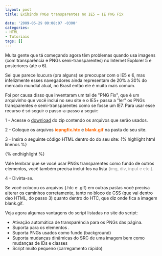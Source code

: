 ```yaml
---
layout: post
title: Exibindo PNGs transparentes no IE5 – IE PNG Fix

date: '2009-05-29 00:08:07 -0300'
categories:
- HTML
- Tutoriais
tags: []
---
```

Muita gente que tá começando agora têm problemas quando usa imagens (com transparência e PNGs semi-transparentes) no Internet Explorer 5 e posteriores (até o 6).

Sei que parece loucura (pra alguns) se preocupar com o IE5 e 6, mas infelizmente esses navegadores ainda representam de 20% a 30% do mercado mundial atual, no Brasil então ele é muito mais comum.

Foi por causa disso que inventaram um tal de "PNG Fix", que é um arquivinho que você inclui no seu site e o IE5+ passa a "ler" os PNGs transparentes e semi-transparentes como se fosse um IE7. Para usar esse recurso é só seguir o passo-a-passo a seguir:

1 - Acesse o [download](http://www.twinhelix.com/css/iepngfix/iepngfix.zip) do zip contendo os arquivos que serão usados.

2 - Coloque os arquivos <span style="color: #ff6600;"><strong>iepngfix.htc</strong></span> e <strong><span style="color: #ff6600;">blank.gif</span></strong> na pasta do seu site.

3 - Insira o seguinte código HTML dentro do <head> do seu site:
{% highlight html linenos %}
<style type="text/css">
img, div { behavior: url(iepngfix.htc) }
</style>
{% endhighlight %}

Vale lembrar que se você usar PNGs transparentes como fundo de outros elementos, você também precisa incluí-los na lista<span style="color: #999999;"> (img, div, input e etc.)</span>.

4 - Divirta-se.

Se você colocou os arquivos (.htc e .gif) em outras pastas você precisa alterar os caminhos corretamente, tanto no bloco de CSS (que vai dentro deo HTML, do passo 3) quanto dentro do HTC, que diz onde fica a imagem blank.gif.

Veja agora algumas vantagens do script listadas no site do script:

<ul>
<li>Ativação automática de transparência para os PNGs das página.</li>
<li>Suporta para os elementos <strong><img src="" /></strong>.</li>
<li>Suporta PNGs usados como fundo (background)</li>
<li>Suporta mudanças dinâmicas do SRC de uma imagem bem como mudanças de IDs e classes</li>
<li>Script muito pequeno (carregamento rápido)</li>
</ul>
